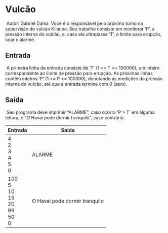 # 											Vulcão 

​																			Autor: Gabriel Dahia 
​	Você é o responsável pelo próximo turno na supervisão do vulcão Kilauea. Seu trabalho consiste em monitorar ‘P’, a pressão interna do vulcão, e, caso ela ultrapasse ‘T’, o limite para erupção, soar o alarme. 

## Entrada 

​	A primeira linha da entrada consiste de ‘T’ (1 <= T <= 100000), um inteiro correspondente ao limite de pressão para erupção. As próximas linhas contêm inteiros ‘P’ (1 <= P <= 100000), denotando as medições da pressão interna do vulcão, até que a entrada termine com 0 (zero). 

## Saída 

​	Seu programa deve imprimir “ALARME”, caso ocorra ‘P > T’ em alguma leitura, e “O Havai pode dormir tranquilo”, caso contrário.

| Entrada                                                      | Saída                         |
| ------------------------------------------------------------ | ----------------------------- |
| 4 <br />2 <br />3 <br />4 <br />5 <br />0                    | ALARME                        |
| 100 <br />5 <br />10 <br />15 <br />20 <br />99 <br />50 <br />0 | O Havai pode dormir tranquilo |

